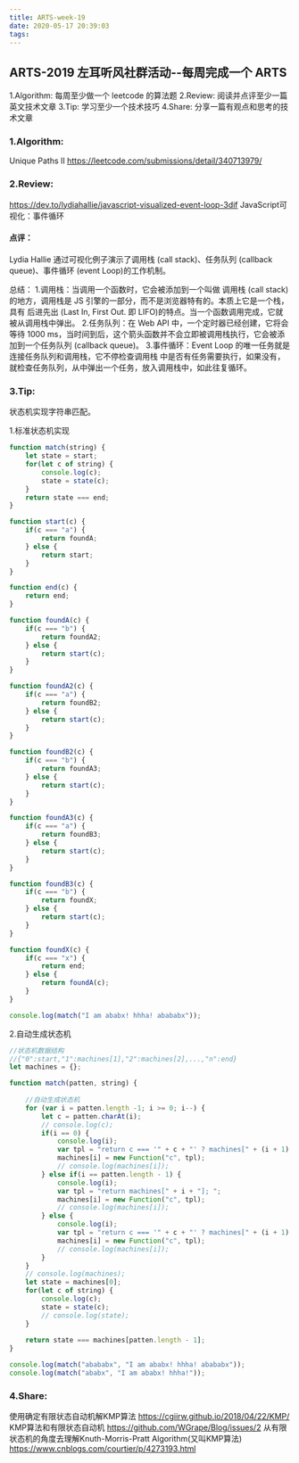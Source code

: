 ```yaml
---
title: ARTS-week-19
date: 2020-05-17 20:39:03
tags:
---
```


## ARTS-2019 左耳听风社群活动--每周完成一个 ARTS
1.Algorithm: 每周至少做一个 leetcode 的算法题
2.Review: 阅读并点评至少一篇英文技术文章
3.Tip: 学习至少一个技术技巧
4.Share: 分享一篇有观点和思考的技术文章

### 1.Algorithm:

Unique Paths II https://leetcode.com/submissions/detail/340713979/

### 2.Review:

https://dev.to/lydiahallie/javascript-visualized-event-loop-3dif
JavaScript️可视化：事件循环

#### 点评：

Lydia Hallie 通过可视化例子演示了调用栈 (call stack)、任务队列 (callback queue)、事件循环 (event Loop)的工作机制。

总结：
1.调用栈：当调用一个函数时，它会被添加到一个叫做 调用栈 (call stack) 的地方，调用栈是 JS 引擎的一部分，而不是浏览器特有的。本质上它是一个栈，具有 后进先出 (Last In, First Out. 即 LIFO)的特点。当一个函数调用完成，它就被从调用栈中弹出。
2.任务队列：在 Web API 中，一个定时器已经创建，它将会等待 1000 ms，当时间到后，这个箭头函数并不会立即被调用栈执行，它会被添加到一个任务队列 (callback queue)。
3.事件循环：Event Loop 的唯一任务就是 连接任务队列和调用栈，它不停检查调用栈 中是否有任务需要执行，如果没有，就检查任务队列，从中弹出一个任务，放入调用栈中，如此往复循环。

### 3.Tip:

状态机实现字符串匹配。

1.标准状态机实现 

``` javascript
function match(string) {
	let state = start;
	for(let c of string) {
		console.log(c);
		state = state(c);
	}
	return state === end;
}

function start(c) {
	if(c === "a") {
		return foundA;
	} else {
		return start;
	}
}

function end(c) {
	return end;
}

function foundA(c) {
	if(c === "b") {
		return foundA2;
	} else {
		return start(c);
	}
}

function foundA2(c) {
	if(c === "a") {
		return foundB2;
	} else {
		return start(c);
	}
}

function foundB2(c) {
	if(c === "b") {
		return foundA3;
	} else {
		return start(c);
	}
}

function foundA3(c) {
	if(c === "a") {
		return foundB3;
	} else {
		return start(c);
	}
}

function foundB3(c) {
	if(c === "b") {
		return foundX;
	} else {
		return start(c);
	}
}

function foundX(c) {
	if(c === "x") {
		return end;
	} else {
		return foundA(c);
	}
}

console.log(match("I am ababx! hhha! abababx"));

```

2.自动生成状态机

``` JavaScript
//状态机数据结构
//{"0":start,"1":machines[1],"2":machines[2],...,"n":end}
let machines = {};

function match(patten, string) {
	
	//自动生成状态机
	for (var i = patten.length -1; i >= 0; i--) {
		let c = patten.charAt(i);
		// console.log(c);
		if(i == 0) {
			console.log(i);
			var tpl = "return c === '" + c + "' ? machines[" + (i + 1) + "]:machines[0]; ";
			machines[i] = new Function("c", tpl);
			// console.log(machines[i]);
		} else if(i == patten.length - 1) {
			console.log(i);
			var tpl = "return machines[" + i + "]; ";
			machines[i] = new Function("c", tpl);
			// console.log(machines[i]);
		} else {
			console.log(i);
			var tpl = "return c === '" + c + "' ? machines[" + (i + 1) + "]:machines[" + i + "]; ";
			machines[i] = new Function("c", tpl);
			// console.log(machines[i]);
		}
	}
	// console.log(machines);
	let state = machines[0];
	for(let c of string) {
		console.log(c);
		state = state(c);
		// console.log(state);
	}
	
	return state === machines[patten.length - 1];
}

console.log(match("abababx", "I am ababx! hhha! abababx"));
console.log(match("ababx", "I am ababx! hhha!"));

```

### 4.Share:

使用确定有限状态自动机解KMP算法
https://cgiirw.github.io/2018/04/22/KMP/
KMP算法和有限状态自动机
https://github.com/WGrape/Blog/issues/2
从有限状态机的角度去理解Knuth-Morris-Pratt Algorithm(又叫KMP算法)
https://www.cnblogs.com/courtier/p/4273193.html
